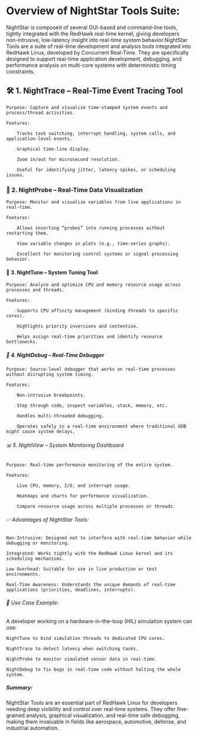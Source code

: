 #  Overview of NightStar Tools Suite:

NightStar is composed of several GUI-based and command-line tools, tightly integrated with the RedHawk real-time kernel, giving developers non-intrusive, low-latency insight into real-time system behavior.NightStar Tools are a suite of real-time development and analysis tools integrated into RedHawk Linux, developed by Concurrent Real-Time. They are specifically designed to support real-time application development, debugging, and performance analysis on multi-core systems with deterministic timing constraints.

## 🛠️ 1. NightTrace – Real-Time Event Tracing Tool

    Purpose: Capture and visualize time-stamped system events and process/thread activities.

    Features:

        Tracks task switching, interrupt handling, system calls, and application-level events.

        Graphical time-line display.

        Zoom in/out for microsecond resolution.

        Useful for identifying jitter, latency spikes, or scheduling issues.

### 🧪 2. NightProbe – Real-Time Data Visualization

    Purpose: Monitor and visualize variables from live applications in real-time.

    Features:

        Allows inserting “probes” into running processes without restarting them.

        View variable changes in plots (e.g., time-series graphs).

        Excellent for monitoring control systems or signal processing behavior.

#### 🧵 3. NightTune – System Tuning Tool

    Purpose: Analyze and optimize CPU and memory resource usage across processes and threads.

    Features:

        Supports CPU affinity management (binding threads to specific cores).

        Highlights priority inversions and contention.

        Helps assign real-time priorities and identify resource bottlenecks.

##### 🧭 4. NightDebug – Real-Time Debugger

    Purpose: Source-level debugger that works on real-time processes without disrupting system timing.

    Features:

        Non-intrusive breakpoints.

        Step through code, inspect variables, stack, memory, etc.

        Handles multi-threaded debugging.

        Operates safely in a real-time environment where traditional GDB might cause system delays.

###### 📊 5. NightView – System Monitoring Dashboard

    Purpose: Real-time performance monitoring of the entire system.

    Features:

        Live CPU, memory, I/O, and interrupt usage.

        Heatmaps and charts for performance visualization.

        Compare resource usage across multiple processes or threads.

###### ✅ Advantages of NightStar Tools:

    Non-Intrusive: Designed not to interfere with real-time behavior while debugging or monitoring.

    Integrated: Works tightly with the RedHawk Linux kernel and its scheduling mechanisms.

    Low Overhead: Suitable for use in live production or test environments.

    Real-Time Awareness: Understands the unique demands of real-time applications (priorities, deadlines, interrupts).

###### 🧠 Use Case Example:

A developer working on a hardware-in-the-loop (HIL) simulation system can use:

    NightTune to bind simulation threads to dedicated CPU cores.

    NightTrace to detect latency when switching tasks.

    NightProbe to monitor simulated sensor data in real-time.

    NightDebug to fix bugs in real-time code without halting the whole system.

##### Summary:

NightStar Tools are an essential part of RedHawk Linux for developers needing deep visibility and control over real-time systems. They offer fine-grained analysis, graphical visualization, and real-time safe debugging, making them invaluable in fields like aerospace, automotive, defense, and industrial automation.
